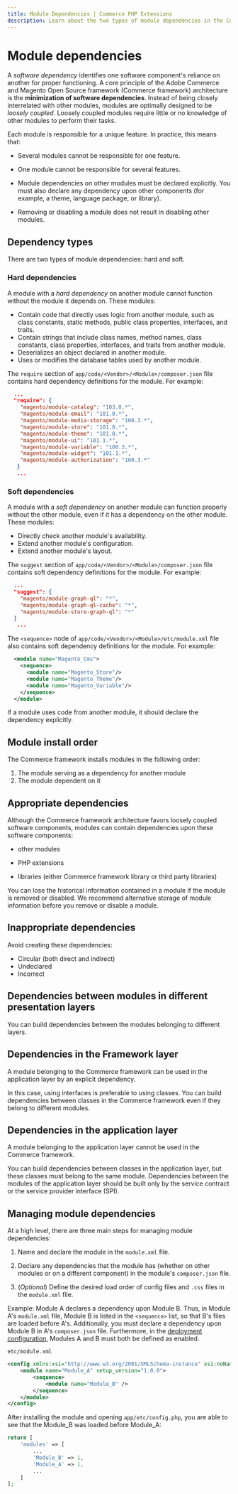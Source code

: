 ```yaml
---
title: Module Dependencies | Commerce PHP Extensions
description: Learn about the two types of module dependencies in the Commerce framework; hard and soft.
---
```


# Module dependencies

A *software dependency* identifies  one software component's reliance on another for proper functioning. A core principle of the Adobe Commerce and Magento Open Source framework (Commerce framework) architecture is the **minimization of software dependencies**. Instead of being closely interrelated with other modules, modules are optimally designed to be *loosely coupled*. Loosely coupled modules require little or no knowledge of other modules to perform their tasks.

Each module is responsible for a unique feature. In practice, this means that:

*  Several modules cannot be responsible for one feature.

*  One module cannot be responsible for several features.

*  Module dependencies on other modules must be declared explicitly. You must also declare any dependency upon other components (for example, a theme, language package, or library).

*  Removing or disabling a module does not result in disabling other modules.

## Dependency types

There are two types of module dependencies: hard and soft.

### Hard dependencies

A module with a *hard dependency* on another module cannot function without the module it depends on. These modules:

*  Contain code that directly uses logic from another module, such as class constants, static methods, public class properties, interfaces, and traits.
*  Contain strings that include class names, method names, class constants, class properties, interfaces, and traits from another module.
*  Deserializes an object declared in another module.
*  Uses or modifies the database tables used by another module.

The `require` section of `app/code/<Vendor>/<Module>/composer.json` file contains hard dependency definitions for the module. For example:

```json
  ...
  "require": {
    "magento/module-catalog": "103.0.*",
    "magento/module-email": "101.0.*",
    "magento/module-media-storage": "100.3.*",
    "magento/module-store": "101.0.*",
    "magento/module-theme": "101.0.*",
    "magento/module-ui": "101.1.*",
    "magento/module-variable": "100.3.*",
    "magento/module-widget": "101.1.*",
    "magento/module-authorization": "100.3.*"
   }
   ...
```

### Soft dependencies

A module with a *soft dependency* on another module can function properly without the other module, even if it has a dependency on the other module. These modules:

*  Directly check another module's availability.
*  Extend another module's configuration.
*  Extend another module's layout.

The `suggest` section of `app/code/<Vendor>/<Module>/composer.json` file contains soft dependency definitions for the module. For example:

```json
  ...
  "suggest": {
    "magento/module-graph-ql": "*",
    "magento/module-graph-ql-cache": "*",
    "magento/module-store-graph-ql": "*"
  }
   ...
```

The `<sequence>` node of `app/code/<Vendor>/<Module>/etc/module.xml` file also contains soft dependency definitions for the module. For example:

```xml
  <module name="Magento_Cms">
    <sequence>
      <module name="Magento_Store"/>
      <module name="Magento_Theme"/>
      <module name="Magento_Variable"/>
    </sequence>
  </module>
```

<InlineAlert variant="success" slots="text"/>

If a module uses code from another module, it should declare the dependency explicitly.

## Module install order

The Commerce framework installs modules in the following order:

1. The module serving as a dependency for another module
1. The module dependent on it

## Appropriate dependencies

Although the Commerce framework architecture favors loosely coupled software components, modules can contain dependencies upon these software components:

*  other modules

*  PHP extensions

*  libraries (either Commerce framework library or third party libraries)

<InlineAlert variant="info" slots="text"/>

You can lose the historical information contained in a module if the module is removed or disabled. We recommend alternative storage of module information before you remove or disable a module.

## Inappropriate dependencies

Avoid creating these dependencies:

*  Circular (both direct and indirect)
*  Undeclared
*  Incorrect

## Dependencies between modules in different presentation layers

You can build dependencies between the modules belonging to different layers.

## Dependencies in the Framework layer

A module belonging to the Commerce framework can be used in the application layer by an explicit dependency.

<InlineAlert variant="success" slots="text"/>

In this case, using interfaces is preferable to using classes. You can build dependencies between classes in the Commerce framework even if they belong to different modules.

## Dependencies in the application layer

A module belonging to the application layer cannot be used in the Commerce framework.

You can build dependencies between classes in the application layer, but these classes must belong to the same module. Dependencies between the modules of the application layer should be built only by the service contract or the service provider interface (SPI).

## Managing module dependencies

At a high level, there are three main steps for managing module dependencies:

1. Name and declare the module in the `module.xml` file.

1. Declare any dependencies that the module has (whether on other modules or on a different component) in the module's `composer.json` file.

1. (*Optional*) Define the desired load order of config files and `.css` files in the `module.xml` file.

Example: Module A declares a dependency upon Module B. Thus, in Module A's `module.xml` file, Module B is listed in the `<sequence>` list, so that B's files are loaded before A's. Additionally, you must declare a dependency upon Module B in A's `composer.json` file. Furthermore, in the [deployment configuration](https://experienceleague.adobe.com/docs/commerce-operations/configuration-guide/files/deployment-files.html), Modules A and B must both be defined as enabled.

`etc/module.xml`

```xml
<config xmlns:xsi="http://www.w3.org/2001/XMLSchema-instance" xsi:noNamespaceSchemaLocation="urn:magento:framework:Module/etc/module.xsd">
    <module name="Module_A" setup_version="1.0.0">
        <sequence>
            <module name="Module_B" />
        </sequence>
    </module>
</config>
```

After installing the module and opening `app/etc/config.php`, you are able to see that the Module_B was loaded before Module_A:

```php
return [
    'modules' => [
        ...
        'Module_B' => 1,
        'Module_A' => 1,
        ...
    ]
];
```
